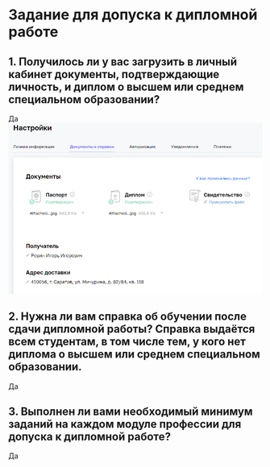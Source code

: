 # Задание для допуска к дипломной работе

## 1. Получилось ли у вас загрузить в личный кабинет документы, подтверждающие личность, и диплом о высшем или среднем специальном образовании?

Да
<img src="img/diplom.png"/>

## 2. Нужна ли вам справка об обучении после сдачи дипломной работы? Справка выдаётся всем студентам, в том числе тем, у кого нет диплома о высшем или среднем специальном образовании.

Да

## 3. Выполнен ли вами необходимый минимум заданий на каждом модуле профессии для допуска к дипломной работе?

Да
